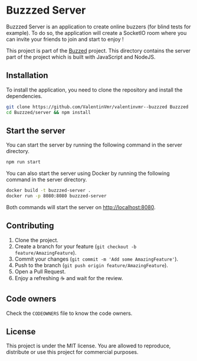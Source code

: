 # Buzzzed Server

Buzzzed Server is an application to create online buzzers (for blind tests for example).
To do so, the application will create a SocketIO room where you can invite your friends to join and start to enjoy !

This project is part of the [Buzzed](https://github.com/ValentinVmr/valentinvmr--buzzzed) project.
This directory contains the server part of the project which is built with JavaScript and NodeJS.

## Installation
To install the application, you need to clone the repository and install the dependencies.
```bash
git clone https://github.com/ValentinVmr/valentinvmr--buzzzed Buzzzed
cd Buzzzed/server && npm install
```

## Start the server
You can start the server by running the following command in the server directory.
```bash
npm run start
```

You can also start the server using Docker by running the following command in the server directory.
```bash
docker build -t buzzzed-server .
docker run -p 8080:8080 buzzzed-server
```

Both commands will start the server on [http://localhost:8080](http://localhost:8080).

## Contributing
1. Clone the project.
2. Create a branch for your feature (`git checkout -b feature/AmazingFeature`).
3. Commit your changes (`git commit -m 'Add some AmazingFeature'`).
4. Push to the branch (`git push origin feature/AmazingFeature`).
5. Open a Pull Request.
6. Enjoy a refreshing :coffee: and wait for the review.

## Code owners
Check the `CODEOWNERS` file to know the code owners.

## License
This project is under the MIT license. You are allowed to reproduce, distribute or use this project for commercial purposes.